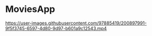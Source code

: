 # MoviesApp

https://user-images.githubusercontent.com/97885419/200897991-9f5f3745-6597-4d80-9d97-b601a9c12543.mp4

